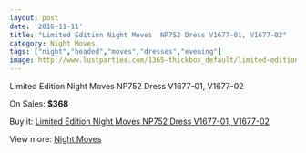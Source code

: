 ```yaml
---
layout: post
date: '2016-11-11'
title: "Limited Edition Night Moves  NP752 Dress V1677-01, V1677-02"
category: Night Moves
tags: ["night","beaded","moves","dresses","evening"]
image: http://www.lustparties.com/1365-thickbox_default/limited-edition-night-moves-np752-dress-v1677-01-v1677-02.jpg
---
```

Limited Edition Night Moves  NP752 Dress V1677-01, V1677-02

On Sales: **$368**
<a href="https://www.lustparties.com/en/night-moves/437-limited-edition-night-moves-np752-dress-v1677-01-v1677-02.html"><amp-img layout="responsive" width="600" height="600" src="//www.lustparties.com/1365-thickbox_default/limited-edition-night-moves-np752-dress-v1677-01-v1677-02.jpg" alt="Limited Edition Night Moves  NP752 Dress V1677-01, V1677-02 0" /></a>
<a href="https://www.lustparties.com/en/night-moves/437-limited-edition-night-moves-np752-dress-v1677-01-v1677-02.html"><amp-img layout="responsive" width="600" height="600" src="//www.lustparties.com/1366-thickbox_default/limited-edition-night-moves-np752-dress-v1677-01-v1677-02.jpg" alt="Limited Edition Night Moves  NP752 Dress V1677-01, V1677-02 1" /></a>

Buy it: [Limited Edition Night Moves  NP752 Dress V1677-01, V1677-02](https://www.lustparties.com/en/night-moves/437-limited-edition-night-moves-np752-dress-v1677-01-v1677-02.html "Limited Edition Night Moves  NP752 Dress V1677-01, V1677-02")

View more: [Night Moves](https://www.lustparties.com/en/3-night-moves "Night Moves")